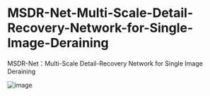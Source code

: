 # MSDR-Net-Multi-Scale-Detail-Recovery-Network-for-Single-Image-Deraining
MSDR-Net：Multi-Scale Detail-Recovery Network for Single Image Deraining


![image](https://github.com/B201cv/MSDR-Net-Multi-Scale-Detail-Recovery-Network-for-Single-Image-Deraining/assets/150791781/322dcda4-a3c2-40a3-91bd-4baa1c7dcd78)

